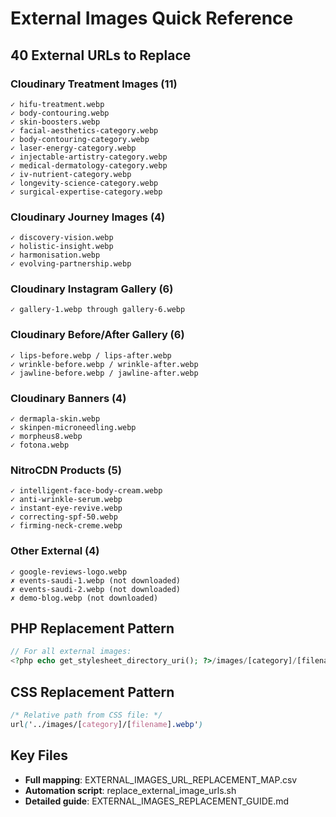 # External Images Quick Reference

## 40 External URLs to Replace

### Cloudinary Treatment Images (11)
```
✓ hifu-treatment.webp
✓ body-contouring.webp
✓ skin-boosters.webp
✓ facial-aesthetics-category.webp
✓ body-contouring-category.webp
✓ laser-energy-category.webp
✓ injectable-artistry-category.webp
✓ medical-dermatology-category.webp
✓ iv-nutrient-category.webp
✓ longevity-science-category.webp
✓ surgical-expertise-category.webp
```

### Cloudinary Journey Images (4)
```
✓ discovery-vision.webp
✓ holistic-insight.webp
✓ harmonisation.webp
✓ evolving-partnership.webp
```

### Cloudinary Instagram Gallery (6)
```
✓ gallery-1.webp through gallery-6.webp
```

### Cloudinary Before/After Gallery (6)
```
✓ lips-before.webp / lips-after.webp
✓ wrinkle-before.webp / wrinkle-after.webp
✓ jawline-before.webp / jawline-after.webp
```

### Cloudinary Banners (4)
```
✓ dermapla-skin.webp
✓ skinpen-microneedling.webp
✓ morpheus8.webp
✓ fotona.webp
```

### NitroCDN Products (5)
```
✓ intelligent-face-body-cream.webp
✓ anti-wrinkle-serum.webp
✓ instant-eye-revive.webp
✓ correcting-spf-50.webp
✓ firming-neck-creme.webp
```

### Other External (4)
```
✓ google-reviews-logo.webp
✗ events-saudi-1.webp (not downloaded)
✗ events-saudi-2.webp (not downloaded)
✗ demo-blog.webp (not downloaded)
```

## PHP Replacement Pattern

```php
// For all external images:
<?php echo get_stylesheet_directory_uri(); ?>/images/[category]/[filename].webp
```

## CSS Replacement Pattern

```css
/* Relative path from CSS file: */
url('../images/[category]/[filename].webp')
```

## Key Files

- **Full mapping**: EXTERNAL_IMAGES_URL_REPLACEMENT_MAP.csv
- **Automation script**: replace_external_image_urls.sh
- **Detailed guide**: EXTERNAL_IMAGES_REPLACEMENT_GUIDE.md